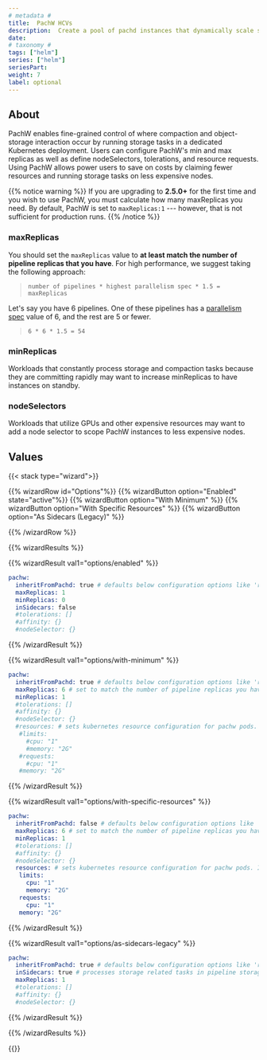 ```yaml
---
# metadata # 
title:  PachW HCVs
description:  Create a pool of pachd instances that dynamically scale storage task handling. 
date: 
# taxonomy #
tags: ["helm"]
series: ["helm"]
seriesPart:
weight: 7
label: optional
--- 
```

## About

PachW enables fine-grained control of where compaction and object-storage interaction occur by running storage tasks in a dedicated Kubernetes deployment. Users can configure PachW's min and max replicas as well as define nodeSelectors, tolerations, and resource requests. Using PachW allows power users to save on costs by claiming fewer resources and running storage tasks on less expensive nodes.



{{% notice warning %}}
If you are upgrading to **2.5.0+** for the first time and you wish to use PachW, you must calculate how many maxReplicas you need. By default, PachW is set to `maxReplicas:1`  --- however, that is not sufficient for production runs.
{{% /notice %}}


### maxReplicas
You should set the `maxReplicas` value to **at least match the number of pipeline replicas that you have**. For high performance, we suggest taking the following approach:

> `number of pipelines * highest parallelism spec * 1.5 = maxReplicas`

Let's say you have 6 pipelines. One of these pipelines has a [parallelism spec](/{{%release%}}/build-dags/pipeline-spec/parallelism) value of 6, and the rest are 5 or fewer. 

> `6 * 6 * 1.5 = 54`

### minReplicas

Workloads that constantly process storage and compaction tasks because they are committing rapidly may want to increase minReplicas to have instances on standby.

### nodeSelectors

Workloads that utilize GPUs and other expensive resources may want to add a node selector to scope PachW instances to less expensive nodes.



## Values 

{{< stack type="wizard">}}

{{% wizardRow id="Options"%}}
{{% wizardButton option="Enabled"  state="active"%}}
{{% wizardButton option="With Minimum" %}}
{{% wizardButton option="With Specific Resources"  %}}
{{% wizardButton option="As Sidecars (Legacy)"  %}}

{{% /wizardRow %}}

{{% wizardResults %}}

{{% wizardResult val1="options/enabled" %}}

```s
pachw:
  inheritFromPachd: true # defaults below configuration options like 'resources' and 'tolerations' to  values from pachd
  maxReplicas: 1
  minReplicas: 0
  inSidecars: false
  #tolerations: []
  #affinity: {}
  #nodeSelector: {}
  ```

{{% /wizardResult %}}


{{% wizardResult val1="options/with-minimum" %}}
```s
pachw:
  inheritFromPachd: true # defaults below configuration options like 'resources' and 'tolerations' to  values from pachd
  maxReplicas: 6 # set to match the number of pipeline replicas you have; sample formula: pipeline count * parallelism = target maxReplicas
  minReplicas: 1
  #tolerations: []
  #affinity: {}
  #nodeSelector: {}
  #resources: # sets kubernetes resource configuration for pachw pods. If not defined, config from pachd is reused. We recommend defining resources when running pachw with a high value of maxReplicas (when formula is: target maxReplicas * 1.5).
   #limits:
     #cpu: "1"
     #memory: "2G"
   #requests:
     #cpu: "1"
   #memory: "2G"
```

{{% /wizardResult %}}

{{% wizardResult val1="options/with-specific-resources" %}}
```s
pachw:
  inheritFromPachd: false # defaults below configuration options like 'resources' and 'tolerations' to  values from pachd
  maxReplicas: 6 # set to match the number of pipeline replicas you have; sample formula: pipeline count * parallelism = target maxReplicas
  minReplicas: 1
  #tolerations: []
  #affinity: {}
  #nodeSelector: {}
  resources: # sets kubernetes resource configuration for pachw pods. If not defined, config from pachd is reused. We recommend defining resources when running pachw with a high value of maxReplicas (when formula is: target maxReplicas * 1.5).
   limits:
     cpu: "1"
     memory: "2G"
   requests:
     cpu: "1"
   memory: "2G"
```

{{% /wizardResult %}}

{{% wizardResult val1="options/as-sidecars-legacy" %}}
```s
pachw:
  inheritFromPachd: true # defaults below configuration options like 'resources' and 'tolerations' to  values from pachd
  inSidecars: true # processes storage related tasks in pipeline storage sidecars like version 2.4.2 or less.
  maxReplicas: 1
  #tolerations: []
  #affinity: {}
  #nodeSelector: {}
```

{{% /wizardResult %}}

{{% /wizardResults %}}

{{</stack >}}
